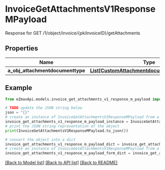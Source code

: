 # InvoiceGetAttachmentsV1ResponseMPayload

Response for GET /1/object/invoice/{pkiInvoiceID}/getAttachments

## Properties

Name | Type | Description | Notes
------------ | ------------- | ------------- | -------------
**a_obj_attachmentdocumenttype** | [**List[CustomAttachmentdocumenttypeResponse]**](CustomAttachmentdocumenttypeResponse.md) |  | 

## Example

```python
from eZmaxApi.models.invoice_get_attachments_v1_response_m_payload import InvoiceGetAttachmentsV1ResponseMPayload

# TODO update the JSON string below
json = "{}"
# create an instance of InvoiceGetAttachmentsV1ResponseMPayload from a JSON string
invoice_get_attachments_v1_response_m_payload_instance = InvoiceGetAttachmentsV1ResponseMPayload.from_json(json)
# print the JSON string representation of the object
print(InvoiceGetAttachmentsV1ResponseMPayload.to_json())

# convert the object into a dict
invoice_get_attachments_v1_response_m_payload_dict = invoice_get_attachments_v1_response_m_payload_instance.to_dict()
# create an instance of InvoiceGetAttachmentsV1ResponseMPayload from a dict
invoice_get_attachments_v1_response_m_payload_form_dict = invoice_get_attachments_v1_response_m_payload.from_dict(invoice_get_attachments_v1_response_m_payload_dict)
```
[[Back to Model list]](../README.md#documentation-for-models) [[Back to API list]](../README.md#documentation-for-api-endpoints) [[Back to README]](../README.md)


